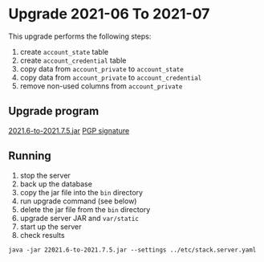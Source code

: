 # Upgrade 2021-06 To 2021-07

This upgrade performs the following steps:

1. create `account_state` table
1. create `account_credential` table
1. copy data from `account_private`  to `account_state`
1. copy data from `account_private`  to `account_credential`
1. remove non-used columns from `account_private`

## Upgrade program

[2021.6-to-2021.7.5.jar](/2021.6-to-2021.7.5.jar)
[PGP signature](/2021.6-to-2021.7.5.jar.asc)

## Running

1. stop the server
1. back up the database
1. copy the jar file into the `bin` directory
1. run upgrade command (see below)
1. delete the jar file from the `bin` directory
1. upgrade server JAR and `var/static`
1. start up the server
1. check results

```shell
java -jar 22021.6-to-2021.7.5.jar --settings ../etc/stack.server.yaml
```